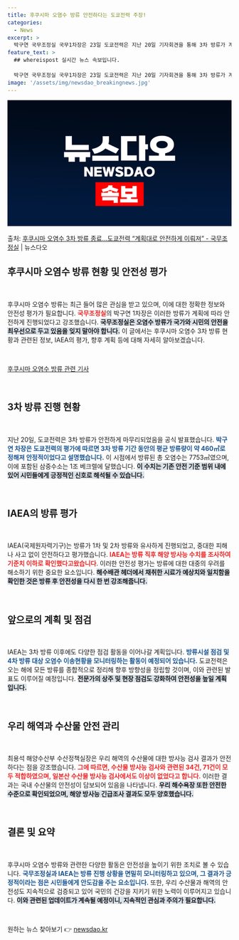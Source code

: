 ```yaml
---
title: 후쿠시마 오염수 방류 안전하다는 도쿄전력 주장!
categories:
  - News
excerpt: >
  박구연 국무조정실 국무1차장은 23일 도쿄전력은 지난 20일 기자회견을 통해 3차 방류가 계획대로 안전하게 …
feature_text: >
  ## whereispost 실시간 뉴스 속보입니다.

  박구연 국무조정실 국무1차장은 23일 도쿄전력은 지난 20일 기자회견을 통해 3차 방류가 계획대로 안전하게 …
image: '/assets/img/newsdao_breakingnews.jpg'
---
```


![뉴스다오 속보](/assets/img/newsdao_breakingnews.jpg)

<p>출처: <a href="https://newsdao.kr/2618" rel="dofollow">후쿠시마 오염수 3차 방류 종료…도쿄전력 “계획대로 안전하게 이뤄져”  - 국무조정실</a> | 뉴스다오</p>

<h2 data-ke-size="size26">후쿠시마 오염수 방류 현황 및 안전성 평가</h2>

<p data-ke-size="size16">&nbsp;</p>

후쿠시마 오염수 방류는 최근 들어 많은 관심을 받고 있으며, 이에 대한 정확한 정보와 안전성 평가가 필요합니다. <b><span style="color: #ee2323;">국무조정실</span></b>의 박구연 1차장은 이러한 방류가 계획에 따라 안전하게 진행되었다고 강조했습니다. <b><span style="background-color: #21538527;">국무조정실은 오염수 방류가 국가와 시민의 안전을 최우선으로 두고 있음을 잊지 말아야 합니다.</span></b> 이 글에서는 후쿠시마 오염수 3차 방류 현황과 관련된 정보, IAEA의 평가, 향후 계획 등에 대해 자세히 알아보겠습니다.

<p data-ke-size="size16">&nbsp;</p>

<a href="https://newsdao.kr/2618"> 후쿠시마 오염수 방류 관련 기사</a>

<p data-ke-size="size16">&nbsp;</p>

<h2 data-ke-size="size26">3차 방류 진행 현황</h2>

<p data-ke-size="size16">&nbsp;</p>

지난 20일, 도쿄전력은 3차 방류가 안전하게 마무리되었음을 공식 발표했습니다. <b><span style="color: #1a5490;">박구연 차장은 도쿄전력의 평가에 따르면 3차 방류 기간 동안의 평균 방류량이 약 460㎥로 정해져 안정적이었다고 설명했습니다.</span></b> 이 시점에서 방류된 총 오염수는 7753㎥였으며, 이에 포함된 삼중수소는 1조 베크렐에 달했습니다. <b><span style="background-color: #21538527;">이 수치는 기존 안전 기준 범위 내에 있어 시민들에게 긍정적인 신호로 해석될 수 있습니다.</span></b>

<p data-ke-size="size16">&nbsp;</p>

<h2 data-ke-size="size26">IAEA의 방류 평가</h2>

<p data-ke-size="size16">&nbsp;</p>

IAEA(국제원자력기구)는 방류가 1차 및 2차 방류와 유사하게 진행되었고, 중대한 피해나 사고 없이 안전하다고 평가했습니다. <b><span style="color: #ee2323;">IAEA는 방류 직후 해양 방사능 수치를 조사하여 기준치 이하로 확인했다고왔습니다</span></b>. 이러한 안전성 평가는 방류에 대한 대중의 우려를 해소하기 위한 중요한 요소입니다. <b><span style="background-color: #21538527;">해수배관 헤더에서 채취한 시료가 예상치와 일치함을 확인한 것은 방류 후 안전성을 다시 한 번 강조해줍니다.</span></b>

<p data-ke-size="size16">&nbsp;</p>

<h2 data-ke-size="size26">앞으로의 계획 및 점검</h2>

<p data-ke-size="size16">&nbsp;</p>

IAEA는 3차 방류 이후에도 다양한 점검 활동을 이어나갈 계획입니다. <b><span style="color: #1a5490;">방류시설 점검 및 4차 방류 대상 오염수 이송현황을 모니터링하는 활동이 예정되어 있습니다.</span></b> 도쿄전력은 오는 해에 모든 방류를 종합적으로 정리해 향후 방향성을 정립할 것이며, 이와 관련된 발표도 이루어질 예정입니다. <b><span style="background-color: #21538527;">전문가의 상주 및 현장 점검도 강화하여 안전성을 높일 계획입니다.</span></b>

<p data-ke-size="size16">&nbsp;</p>

<h2 data-ke-size="size26">우리 해역과 수산물 안전 관리</h2>

<p data-ke-size="size16">&nbsp;</p>

최용석 해양수산부 수산정책실장은 우리 해역의 수산물에 대한 방사능 검사 결과가 안전하다는 점을 강조했습니다. <b><span style="color: #ee2323;">그에 따르면, 수산물 방사능 검사와 관련된 34건, 71건이 모두 적합하였으며, 일본산 수산물 방사능 검사에서도 이상이 없었다고 합니다.</span></b> 이러한 결과는 국내 수산물의 안전성이 담보되어 있음을 나타냅니다. <b><span style="background-color: #21538527;">우리 해수욕장 또한 안전한 수준으로 확인되었으며, 해양 방사능 긴급조사 결과도 모두 양호했습니다.</span></b>

<p data-ke-size="size16">&nbsp;</p>

<h2 data-ke-size="size26">결론 및 요약</h2>

<p data-ke-size="size16">&nbsp;</p>

후쿠시마 오염수 방류와 관련한 다양한 활동은 안전성을 높이기 위한 조치로 볼 수 있습니다. <b><span style="color: #1a5490;">국무조정실과 IAEA는 방류 진행 상황을 면밀히 모니터링하고 있으며, 그 결과가 긍정적이라는 점은 시민들에게 안도감을 주는 요소입니다.</span></b> 또한, 우리 수산물과 해역의 안전성도 지속적으로 검증되고 있어 국민의 건강을 지키기 위한 노력이 이루어지고 있습니다. <b><span style="background-color: #21538527;">이와 관련된 업데이트가 계속될 예정이니, 지속적인 관심과 주의가 필요합니다.</span></b>

<p data-ke-size="size16">&nbsp;</p> 

원하는 뉴스 찾아보기 👉 <a href="https://newsdao.kr" rel="dofollow">newsdao.kr</a>


